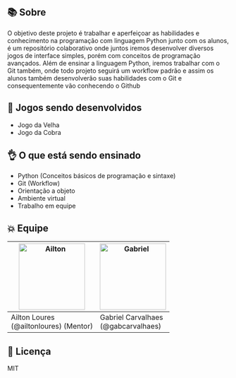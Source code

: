 ## :books: Sobre

O objetivo deste projeto é trabalhar e aperfeiçoar as habilidades e conhecimento na programação com linguagem Python junto com os alunos, 
é um repositório colaborativo onde juntos iremos desenvolver diversos jogos de interface simples, porém com conceitos de programação avançados.
Além de ensinar a linguagem Python, iremos trabalhar com o Git também, 
onde todo projeto seguirá um workflow padrão e assim os alunos também desenvolverão suas habilidades com o Git e consequentemente vão conhecendo o Github

## :construction: Jogos sendo desenvolvidos

* Jogo da Velha
* Jogo da Cobra

## :ok_hand: O que está sendo ensinado

* Python (Conceitos básicos de programação e sintaxe)
* Git (Workflow)
* Orientação a objeto
* Ambiente virtual
* Trabalho em equipe

## :boom: Equipe 
| <img src="https://unavatar.now.sh/github/ailtonloures" alt="Ailton" width="150px" /> | <img src="https://unavatar.now.sh/github/gabcarvalhaes" alt="Gabriel" width="150px"/> |
| ------------------------------------------------------------ | ------------------------------------------------------------ |
| Ailton Loures <br/>(@ailtonloures) (Mentor)                | Gabriel Carvalhaes <br/> (@gabcarvalhaes)                         |

## :pencil: Licença

MIT
